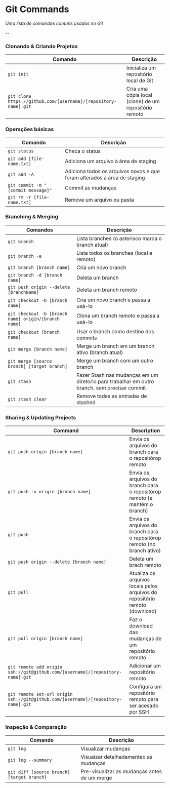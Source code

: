 Git Commands
============

_Uma lista de comandos comuns usados no Git_

--

### Clonando & Criando Projetos

| Comando | Descrição |
| ------- | ----------- |
| `git init` | Inicializa um repositório local de Git |
| `git clone https://github.com/[username]/[repository-name].git` | Cria uma cópia local (clone) de um repositório remoto |

### Operações básicas

| Comando | Descrição |
| ------- | ----------- |
| `git status` | Checa o status |
| `git add [file-name.txt]` | Adiciona um arquivo à área de staging |
| `git add -A` | Adiciona todos os arquivos novos e que foram alterados à área de staging |
| `git commit -m "[commit message]"` | Commit as mudanças |
| `git rm -r [file-name.txt]` | Remove um arquivo ou pasta |

### Branching & Merging

| Comandos | Descrição |
| ------- | ----------- |
| `git branch` | Lista branches (o asterisco marca o branch atual) |
| `git branch -a` | Lista todos os branches (local e remoto) |
| `git branch [branch name]` | Cria um novo branch |
| `git branch -d [branch name]` | Deleta um branch |
| `git push origin --delete [branchName]` | Deleta um branch remoto |
| `git checkout -b [branch name]` | Cria um novo branch e passa a usá-lo |
| `git checkout -b [branch name] origin/[branch name]` | Clona um branch remoto e passa a usá-lo |
| `git checkout [branch name]` | Usar o branch como destino dos commits |
| `git merge [branch name]` | Merge um branch em um branch ativo (branch atual)|
| `git merge [source branch] [target branch]` | Merge um branch com um outro branch |
| `git stash` | Fazer Stash nas mudanças em um diretorio para trabalhar em outro branch, sem precisar commit |
| `git stash clear` | Remove todas as entradas de stashed |

### Sharing & Updating Projects

| Command | Description |
| ------- | ----------- |
| `git push origin [branch name]` | Envia os arquivos do branch para o repositórop remoto |
| `git push -u origin [branch name]` | Envia os arquivos do branch para o repositórop remoto (e mantém o branch) |
| `git push` | Envia os arquivos do branch para o repositórop remoto (no branch ativo) |
| `git push origin --delete [branch name]` | Deleta um brach remoto
| `git pull` | Atualiza os arquivos locais pelos arquivos do repositório remoto (download) |
| `git pull origin [branch name]` | Faz o download das mudanças de um repositório remoto |
| `git remote add origin ssh://git@github.com/[username]/[repository-name].git` | Adicionar um repositório remoto |
| `git remote set-url origin ssh://git@github.com/[username]/[repository-name].git` | Configura um repositório remoto para ser acesado por SSH |

### Inspeção & Comparação

| Comando | Descrição |
| ------- | ----------- |
| `git log` | Visualizar mudanças |
| `git log --summary` | Visuaizar detalhadamenteo as mudanças |
| `git diff [source branch] [target branch}` | Pre-visualizar as mudanças antes de um merge |

